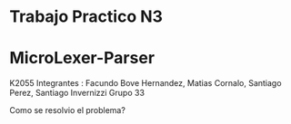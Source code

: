 # Trabajo Practico N3
# MicroLexer-Parser

K2055
Integrantes : Facundo Bove Hernandez, Matias Cornalo, Santiago Perez, Santiago Invernizzi
Grupo 33

Como se resolvio el problema? 

